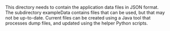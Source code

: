 This directory needs to contain the application data files in JSON format.
The subdirectory exampleData contains files that can be used, but that may
not be up-to-date. Current files can be created using a Java tool that
processes dump files, and updated using the helper Python scripts.

